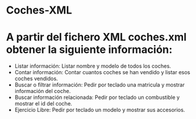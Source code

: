 # Coches-XML
# A partir del fichero XML coches.xml obtener la siguiente información:

  * Listar información: Listar nombre y modelo de todos los coches.
  * Contar información: Contar cuantos coches se han vendido y listar esos coches vendidos. 
  * Buscar o filtrar información: Pedir por teclado una matricula y mostrar información del coche.
  * Buscar información relacionada: Pedir por teclado un combustible y mostrar el id del coche.
  * Ejercicio Libre: Pedir por teclado un modelo y mostrar sus accesorios.
  
